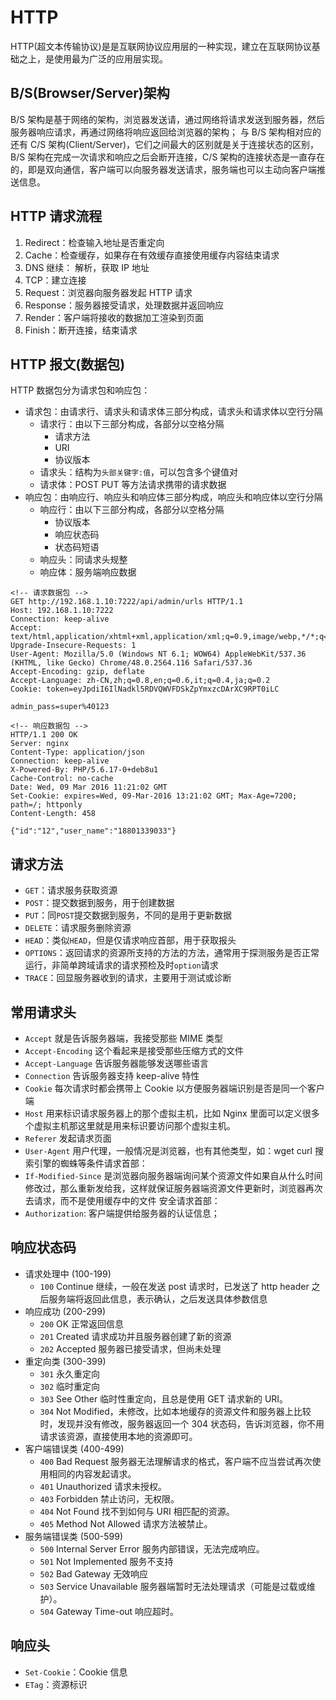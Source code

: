 # HTTP

HTTP(超文本传输协议)是是互联网协议应用层的一种实现，建立在互联网协议基础之上，是使用最为广泛的应用层实现。

## B/S(Browser/Server)架构

B/S 架构是基于网络的架构，浏览器发送请，通过网络将请求发送到服务器，然后服务器响应请求，再通过网络将响应返回给浏览器的架构；
与 B/S 架构相对应的还有 C/S 架构(Client/Server)，它们之间最大的区别就是关于连接状态的区别，B/S 架构在完成一次请求和响应之后会断开连接，C/S 架构的连接状态是一直存在的，即是双向通信，客户端可以向服务器发送请求，服务端也可以主动向客户端推送信息。

## HTTP 请求流程

1. Redirect：检查输入地址是否重定向
2. Cache：检查缓存，如果存在有效缓存直接使用缓存内容结束请求
3. DNS 继续： 解析，获取 IP 地址
4. TCP：建立连接
5. Request：浏览器向服务器发起 HTTP 请求
6. Response：服务器接受请求，处理数据并返回响应
7. Render：客户端将接收的数据加工渲染到页面
8. Finish：断开连接，结束请求

## HTTP 报文(数据包)

HTTP 数据包分为请求包和响应包：

- 请求包：由请求行、请求头和请求体三部分构成，请求头和请求体以空行分隔
  - 请求行：由以下三部分构成，各部分以空格分隔
    - 请求方法
    - URI
    - 协议版本
  - 请求头：结构为`头部关键字:值`，可以包含多个键值对
  - 请求体：POST PUT 等方法请求携带的请求数据
- 响应包：由响应行、响应头和响应体三部分构成，响应头和响应体以空行分隔
  - 响应行：由以下三部分构成，各部分以空格分隔
    - 协议版本
    - 响应状态码
    - 状态码短语
  - 响应头：同请求头规整
  - 响应体：服务端响应数据

```plain
<!-- 请求数据包 -->
GET http://192.168.1.10:7222/api/admin/urls HTTP/1.1
Host: 192.168.1.10:7222
Connection: keep-alive
Accept: text/html,application/xhtml+xml,application/xml;q=0.9,image/webp,*/*;q=0.8
Upgrade-Insecure-Requests: 1
User-Agent: Mozilla/5.0 (Windows NT 6.1; WOW64) AppleWebKit/537.36 (KHTML, like Gecko) Chrome/48.0.2564.116 Safari/537.36
Accept-Encoding: gzip, deflate
Accept-Language: zh-CN,zh;q=0.8,en;q=0.6,it;q=0.4,ja;q=0.2
Cookie: token=eyJpdiI6IlNadkl5RDVQWVFDSkZpYmxzcDArXC9RPT0iLC

admin_pass=super%40123
```

```plain
<!-- 响应数据包 -->
HTTP/1.1 200 OK
Server: nginx
Content-Type: application/json
Connection: keep-alive
X-Powered-By: PHP/5.6.17-0+deb8u1
Cache-Control: no-cache
Date: Wed, 09 Mar 2016 11:21:02 GMT
Set-Cookie: expires=Wed, 09-Mar-2016 13:21:02 GMT; Max-Age=7200; path=/; httponly
Content-Length: 458

{"id":"12","user_name":"18801339033"}
```

## 请求方法

- `GET`：请求服务获取资源
- `POST`：提交数据到服务，用于创建数据
- `PUT`：同`POST`提交数据到服务，不同的是用于更新数据
- `DELETE`：请求服务删除资源
- `HEAD`：类似`HEAD`，但是仅请求响应首部，用于获取报头
- `OPTIONS`：返回请求的资源所支持的方法的方法，通常用于探测服务是否正常运行，非简单跨域请求的请求预检及时`option`请求
- `TRACE`：回显服务器收到的请求，主要用于测试或诊断

## 常用请求头

- `Accept` 就是告诉服务器端，我接受那些 MIME 类型
- `Accept-Encoding` 这个看起来是接受那些压缩方式的文件
- `Accept-Language` 告诉服务器能够发送哪些语言
- `Connection` 告诉服务器支持 keep-alive 特性
- `Cookie` 每次请求时都会携带上 Cookie 以方便服务器端识别是否是同一个客户端
- `Host` 用来标识请求服务器上的那个虚拟主机，比如 Nginx 里面可以定义很多个虚拟主机那这里就是用来标识要访问那个虚拟主机。
- `Referer` 发起请求页面
- `User-Agent` 用户代理，一般情况是浏览器，也有其他类型，如：wget curl 搜索引擎的蜘蛛等条件请求首部：
- `If-Modified-Since` 是浏览器向服务器端询问某个资源文件如果自从什么时间修改过，那么重新发给我，这样就保证服务器端资源文件更新时，浏览器再次去请求，而不是使用缓存中的文件
  安全请求首部：
- `Authorization`: 客户端提供给服务器的认证信息；

## 响应状态码

- 请求处理中 (100-199)
  - `100` Continue 继续，一般在发送 post 请求时，已发送了 http header 之后服务端将返回此信息，表示确认，之后发送具体参数信息
- 响应成功 (200-299)
  - `200` OK 正常返回信息
  - `201` Created 请求成功并且服务器创建了新的资源
  - `202` Accepted 服务器已接受请求，但尚未处理
- 重定向类 (300-399)
  - `301` 永久重定向
  - `302` 临时重定向
  - `303` See Other 临时性重定向，且总是使用 GET 请求新的 URI。
  - `304` Not Modified，未修改，比如本地缓存的资源文件和服务器上比较时，发现并没有修改，服务器返回一个 304 状态码，告诉浏览器，你不用请求该资源，直接使用本地的资源即可。
- 客户端错误类 (400-499)
  - `400` Bad Request 服务器无法理解请求的格式，客户端不应当尝试再次使用相同的内容发起请求。
  - `401` Unauthorized 请求未授权。
  - `403` Forbidden 禁止访问，无权限。
  - `404` Not Found 找不到如何与 URI 相匹配的资源。
  - `405` Method Not Allowed 请求方法被禁止。
- 服务端错误类 (500-599)
  - `500` Internal Server Error 服务内部错误，无法完成响应。
  - `501` Not Implemented 服务不支持
  - `502` Bad Gateway 无效响应
  - `503` Service Unavailable 服务器端暂时无法处理请求（可能是过载或维护）。
  - `504` Gateway Time-out 响应超时。

## 响应头

- `Set-Cookie`：Cookie 信息
- `ETag`：资源标识
